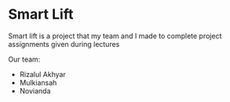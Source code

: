 # Smart Lift
Smart lift is a project that my team and I made to complete project assignments given during lectures

Our team:
- Rizalul Akhyar
- Mulkiansah
- Novianda
